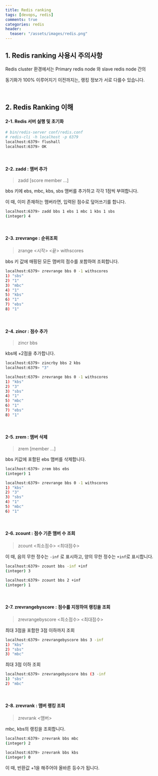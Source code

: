 ```yaml
---
title: Redis ranking
tags: [devops, redis]
comments: true
categories: redis
header:
  teaser: "/assets/images/redis.png"
---
```




## 1. Redis ranking 사용시 주의사항

Redis cluster 환경에서는 Primary redis node 와 slave redis node 간의 

동기화가 100% 이루어지기 이전까지는, 랭킹 정보가 서로 다를수 있습니다.

<br/>

## 2. Redis Ranking 이해



#### 2-1. Redis 서버 실행 및 초기화

```sh
# bin/redis-server conf/redis.conf
# redis-cli -h localhost -p 6379 
localhost:6379> flushall
localhost:6379> OK
```

<br/>

#### 2-2. zadd : 맴버 추가

> zadd <key> <score> <member> [score member ...]

bbs 키에 ebs, mbc, kbs, sbs 맴버를 추가하고 각각 1점씩 부여합니다.

이 때, 이미 존재하는 맴버라면, 입력된 점수로 덮어쓰기를 합니다.

```sh
localhost:6379> zadd bbs 1 ebs 1 mbc 1 kbs 1 sbs
(integer) 4
```

<br/>

#### 2-3. zrevrange : 순위조회

> zrange <key> <시작> <끝> withscores

bbs 키 값에 매핑된 모든 맴버의 점수를 포함하여 조회합니다.
```sh
localhost:6379> zrevrange bbs 0 -1 withscores
1) "sbs"
2) "1"
3) "mbc"
4) "1"
5) "kbs"
6) "1"
7) "ebs"
8) "1"
```

<br/>

#### 2-4. zincr : 점수 추가

> zincr bbs <score> <member>

kbs에 +2점을 추가합니다.

```sh
localhost:6379> zincrby bbs 2 kbs
localhost:6379> "3"

localhost:6379> zrevrange bbs 0 -1 withscores
1) "kbs"
2) "3"
3) "sbs"
4) "1"
5) "mbc"
6) "1"
7) "ebs"
8) "1"
```

<br/>

#### 2-5. zrem : 맴버 삭제

> zrem <key> [member ...]

bbs 키값에 포함된 ebs 맴버를 삭제합니다.

```sh
localhost:6379> zrem bbs ebs
(integer) 1

localhost:6379> zrevrange bbs 0 -1 withscores
1) "kbs"
2) "3"
3) "sbs"
4) "1"
5) "mbc"
6) "1"
```

<br/>

#### 2-6. zcount : 점수 기준 맴버 수 조회

> zcount <key> <최소점수> <최대점수> 

이 때, 음의 무한 정수는 `-inf` 로 표시하고, 양의 무한 정수는 `+inf`로 표시합니다.

```sh
localhost:6379> zcount bbs -inf +inf
(integer) 3

localhost:6379> zcount bbs 2 +inf
(integer) 1
```

<br/>

#### 2-7. zrevrangebyscore : 점수를 지정하여 랭킹을 조회

> zrevrangebyscore  <key> <최소점수> <최대점수>

최대 3점을 포함한 3점 이하까지 조회

```sh
localhost:6379> zrevrangebyscore bbs 3 -inf
1) "kbs"
2) "sbs"
3) "mbc"
```

최대 3점 이하 조회

```sh
localhost:6379> zrevrangebyscore bbs (3 -inf
1) "sbs"
2) "mbc"
```

<br/>

#### 2-8. zrevrank : 맴버 랭킹 조회

> zrevrank <key> <맴버>

mbc, kbs의 랭킹을 조회합니다.

```sh
localhost:6379> zrevrank bbs mbc
(integer) 2

localhost:6379> zrevrank bbs kbs
(integer) 0
```

이 때, 반환값 +1을 해주어야 올바른 등수가 됩니다.